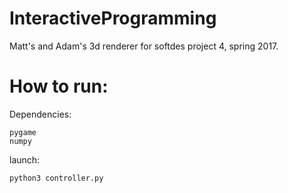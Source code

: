 # InteractiveProgramming
Matt's and Adam's 3d renderer for softdes project 4, spring 2017.

# How to run:
Dependencies:
```
pygame
numpy
```

launch:
```
python3 controller.py
```

